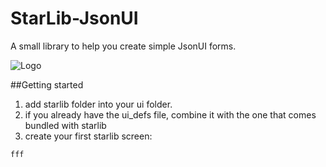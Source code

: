 # StarLib-JsonUI
A small library to help you create simple JsonUI forms.

![Logo](https://i.postimg.cc/505tF3Lx/model.png)

##Getting started
1. add starlib folder into your ui folder.
2. if you already have the ui_defs file, combine it with the one that comes bundled with starlib
3. create your first starlib screen:
```
fff
```
